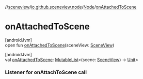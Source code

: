 //[sceneview](../../../index.md)/[io.github.sceneview.node](../index.md)/[Node](index.md)/[onAttachedToScene](on-attached-to-scene.md)

# onAttachedToScene

[androidJvm]\
open fun [onAttachedToScene](on-attached-to-scene.md)(sceneView: [SceneView](../../io.github.sceneview/-scene-view/index.md))

[androidJvm]\
val [onAttachedToScene](on-attached-to-scene.md): [MutableList](https://kotlinlang.org/api/latest/jvm/stdlib/kotlin.collections/-mutable-list/index.html)&lt;(scene: [SceneView](../../io.github.sceneview/-scene-view/index.md)) -&gt; [Unit](https://kotlinlang.org/api/latest/jvm/stdlib/kotlin/-unit/index.html)&gt;

###  Listener for onAttachToScene call
